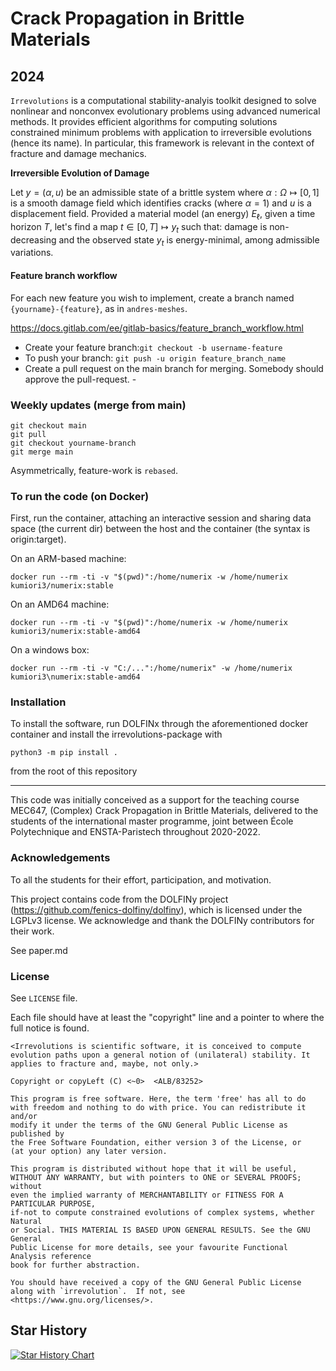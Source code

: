 # Crack Propagation in Brittle Materials
## 2024

`Irrevolutions` is a computational stability-analyis toolkit designed to solve nonlinear and nonconvex evolutionary problems using advanced numerical methods. It provides efficient algorithms for computing solutions constrained minimum problems with application to irreversible evolutions (hence its name). In particular, this framework is relevant in the context of fracture and damage mechanics.

**Irreversible Evolution of Damage**
 
Let $y=(\alpha, u)$ be an admissible state of a brittle system where $\alpha: \Omega \mapsto [0, 1]$ is a smooth damage field which identifies cracks (where $\alpha =1$) and $u$ is a displacement field. Provided a material model (an energy) $E_\ell$, given a time horizon $T$, let's find a map $t \in [0, T]\mapsto y_t$ such that: damage is non-decreasing and the observed state $y_t$ is energy-minimal, among admissible variations. 


#### Feature branch workflow

For each new feature you wish to implement, create a branch named ```{yourname}-{feature}```, 
as in ```andres-meshes```.

https://docs.gitlab.com/ee/gitlab-basics/feature_branch_workflow.html

 - Create your feature branch:`git checkout -b username-feature`
 - To push your branch: `git push -u origin feature_branch_name`
 - Create a pull request on the main branch for merging. Somebody should approve the pull-request. -

### Weekly updates (merge from main)
```
git checkout main
git pull
git checkout yourname-branch
git merge main
```

Asymmetrically, feature-work is `rebased`.

### To run the code (on Docker)

First, run the container, attaching an interactive session and sharing data space 
(the current dir) between the host and the container (the syntax is origin:target).

On an ARM-based machine:
```
docker run --rm -ti -v "$(pwd)":/home/numerix -w /home/numerix kumiori3/numerix:stable
```
On an AMD64 machine:
```
docker run --rm -ti -v "$(pwd)":/home/numerix -w /home/numerix kumiori3/numerix:stable-amd64
```

On a windows box:
```
docker run --rm -ti -v "C:/...":/home/numerix" -w /home/numerix kumiori3\numerix:stable-amd64
```

### Installation

To install the software, run DOLFINx through the aforementioned docker container and install the irrevolutions-package with 

```python3 -m pip install .```

from the root of this repository


----

This code was initially conceived as a support for the teaching course MEC647, 
(Complex) Crack Propagation in Brittle Materials, delivered to the students of the international master programme, joint between École Polytechnique and ENSTA-Paristech throughout 2020-2022. 


### Acknowledgements


To all the students for their effort, participation, and motivation.

This project contains code from the DOLFINy project (https://github.com/fenics-dolfiny/dolfiny), which is licensed under the LGPLv3 license. We acknowledge and thank the DOLFINy contributors for their work.

See paper.md

### License

See `LICENSE` file.

Each file should have at least the "copyright" line and a pointer to where the full notice is found.

    <Irrevolutions is scientific software, it is conceived to compute evolution paths upon a general notion of (unilateral) stability. It applies to fracture and, maybe, not only.>

    Copyright or copyLeft (C) <~0>  <ALB/83252>

    This program is free software. Here, the term 'free' has all to do
    with freedom and nothing to do with price. You can redistribute it and/or
    modify it under the terms of the GNU General Public License as published by
    the Free Software Foundation, either version 3 of the License, or
    (at your option) any later version.

    This program is distributed without hope that it will be useful,
    WITHOUT ANY WARRANTY, but with pointers to ONE or SEVERAL PROOFS; without 
    even the implied warranty of MERCHANTABILITY or FITNESS FOR A PARTICULAR PURPOSE,
    if-not to compute constrained evolutions of complex systems, whether Natural
    or Social. THIS MATERIAL IS BASED UPON GENERAL RESULTS. See the GNU General 
    Public License for more details, see your favourite Functional Analysis reference 
    book for further abstraction.

    You should have received a copy of the GNU General Public License
    along with `irrevolution`.  If not, see <https://www.gnu.org/licenses/>.



## Star History

<a href="https://star-history.com/#kumiori/irrevolutions&Date">
 <picture>
   <source media="(prefers-color-scheme: dark)" srcset="https://api.star-history.com/svg?repos=kumiori/irrevolutions&type=Date&theme=dark" />
   <source media="(prefers-color-scheme: light)" srcset="https://api.star-history.com/svg?repos=kumiori/irrevolutions&type=Date" />
   <img alt="Star History Chart" src="https://api.star-history.com/svg?repos=kumiori/irrevolutions&type=Date" />
 </picture>
</a>
